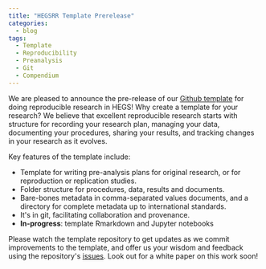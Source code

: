 ```yaml
---
title: "HEGSRR Template Prerelease"
categories:
  - blog
tags:
  - Template
  - Reproducibility
  - Preanalysis
  - Git
  - Compendium
---
```


We are pleased to announce the pre-release of our [Github template](https://github.com/HEGSRR/HEGSRR-Template) for doing reproducible research in HEGS!
Why create a template for your research?
We believe that excellent reproducible research starts with structure for recording your research plan, managing your data, documenting your procedures, sharing your results, and tracking changes in your research as it evolves.

Key features of the template include:

- Template for writing pre-analysis plans for original research, or for reproduction or replication studies.
- Folder structure for procedures, data, results and documents.
- Bare-bones metadata in comma-separated values documents, and a directory for complete metadata up to international standards.
- It's in git, facilitating collaboration and provenance.
- **In-progress**: template Rmarkdown and Jupyter notebooks

Please watch the template repository to get updates as we commit improvements to the template, and offer us your wisdom and feedback using the repository's [issues](https://github.com/HEGSRR/HEGSRR-Template/issues).
Look out for a white paper on this work soon!
